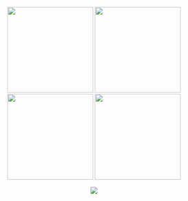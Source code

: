 <div style="text-align:center;">
<p style="text-align:center;">
<a href="https://www.credly.com/badges/52636e21-405f-43b5-ac72-c9bf613b0db7/public_url" target="_blank"><img src="Images/aws-certified-devops-engineer-professional.png" style="width: 200px; height: 200px;"></a>
<a href="https://www.credly.com/badges/87fe066c-2671-4e94-b24e-8058cd74db38/public_url" target="_blank"><img src="Images/aws-certified-solutions-architect-associate.png" style="width: 200px; height: 200px;"></a>
<a href="https://www.credly.com/badges/75fcee3b-d3b5-48d8-a73f-c023ec09b7bd/public_url" target="_blank"><img src="Images/aws-certified-sysops-administrator-associate.png" style="width: 200px; height: 200px;"></a>
<a href="https://www.credly.com/badges/b7e84a9e-bf21-4cf7-93e7-5f1da36ea082/public_url" target="_blank"><img src="Images/aws-certified-cloud-practitioner.png" style="width: 200px; height: 200px;"></p>
<p><img src="Images/devops.jpeg"></p>

</div>

